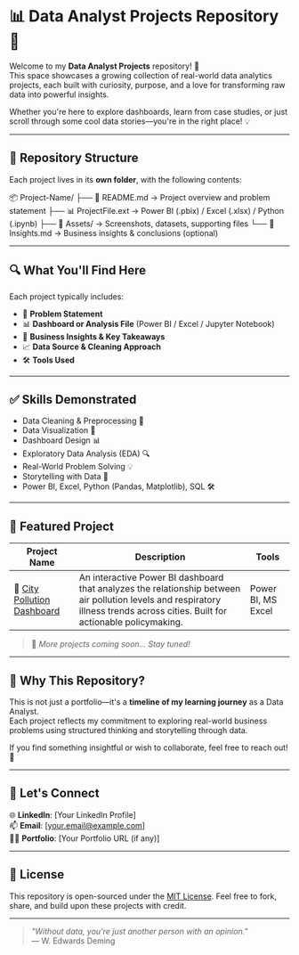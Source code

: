 # 📊 Data Analyst Projects Repository 💼  

Welcome to my **Data Analyst Projects** repository! 🚀  
This space showcases a growing collection of real-world data analytics projects, each built with curiosity, purpose, and a love for transforming raw data into powerful insights.  

Whether you're here to explore dashboards, learn from case studies, or just scroll through some cool data stories—you're in the right place! 💡  

---

## 📁 Repository Structure

Each project lives in its **own folder**, with the following contents:

📦 Project-Name/
├── 📄 README.md         → Project overview and problem statement
├── 📊 ProjectFile.ext   → Power BI (.pbix) / Excel (.xlsx) / Python (.ipynb)
├── 📁 Assets/           → Screenshots, datasets, supporting files
└── 📄 Insights.md       → Business insights & conclusions (optional)

---

## 🔍 What You'll Find Here

Each project typically includes:
- 📌 **Problem Statement**  
- 📊 **Dashboard or Analysis File** (Power BI / Excel / Jupyter Notebook)  
- 🧠 **Business Insights & Key Takeaways**  
- 📈 **Data Source & Cleaning Approach**  
- 🛠️ **Tools Used**

---

## ✅ Skills Demonstrated

- Data Cleaning & Preprocessing 🧹  
- Data Visualization 🎨  
- Dashboard Design 📊  
- Exploratory Data Analysis (EDA) 🔍  
- Real-World Problem Solving 💡  
- Storytelling with Data 📘  
- Power BI, Excel, Python (Pandas, Matplotlib), SQL 🛠️

---

## 📌 Featured Project

| Project Name | Description | Tools |
|--------------|-------------|-------|
| 🌆 [City Pollution Dashboard](./City-Pollution-Dashboard) | An interactive Power BI dashboard that analyzes the relationship between air pollution levels and respiratory illness trends across cities. Built for actionable policymaking. | Power BI, MS Excel |

> 🧠 *More projects coming soon… Stay tuned!*


---

## 📢 Why This Repository?

This is not just a portfolio—it's a **timeline of my learning journey** as a Data Analyst.  
Each project reflects my commitment to exploring real-world business problems using structured thinking and storytelling through data.

If you find something insightful or wish to collaborate, feel free to reach out! 🤝

---

## 🤝 Let's Connect

🌐 **LinkedIn**: [Your LinkedIn Profile]  
📫 **Email**: [your.email@example.com]  
🐱‍💻 **Portfolio**: [Your Portfolio URL (if any)]

---

## 📜 License

This repository is open-sourced under the [MIT License](LICENSE). Feel free to fork, share, and build upon these projects with credit.

---

> _"Without data, you're just another person with an opinion."_  
> — W. Edwards Deming

